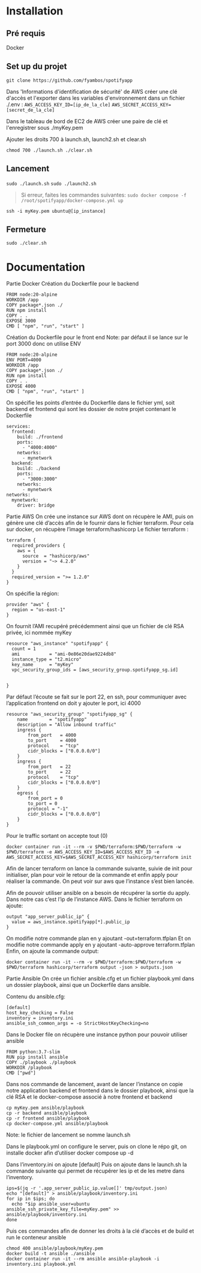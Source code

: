     
# Installation

## Pré requis
Docker

## Set up du projet
`git clone https://github.com/fyambos/spotifyapp`

Dans 'Informations d'identification de sécurité' de AWS créer une clé d'accès et l'exporter dans les variables d'environnement dans un fichier ./.env :
`AWS_ACCESS_KEY_ID=[ip_de_la_cle]`
`AWS_SECRET_ACCESS_KEY=[secret_de_la_cle]`

Dans le tableau de bord de EC2 de AWS créer une paire de clé et l'enregistrer sous ./myKey.pem

Ajouter les droits 700 à launch.sh, launch2.sh et clear.sh

`chmod 700 ./launch.sh ./clear.sh`

## Lancement

`sudo ./launch.sh`
`sudo ./launch2.sh`

> Si erreur, faites les commandes suivantes:
`sudo docker compose -f /root/spotifyapp/docker-compose.yml up`

`ssh -i myKey.pem ubuntu@[ip_instance]`

## Fermeture

`sudo ./clear.sh`

# Documentation

Partie Docker
Création du Dockerfile pour le backend
```
FROM node:20-alpine
WORKDIR /app
COPY package*.json ./
RUN npm install
COPY . .
EXPOSE 3000
CMD [ "npm", "run", "start" ]
```

Création du Dockerfile pour le front end
Note: par défaut il se lance sur le port 3000 donc on utilise ENV
```
FROM node:20-alpine
ENV PORT=4000
WORKDIR /app
COPY package*.json ./
RUN npm install
COPY . .
EXPOSE 4000
CMD [ "npm", "run", "start" ]
```

On spécifie les points d’entrée du Dockerfile dans le fichier yml, soit backend et frontend qui sont les dossier de notre projet contenant le Dockerfile
```
services:
  frontend:
    build: ./frontend
    ports:
      - "4000:4000"
    networks:
      - mynetwork
  backend:
    build: ./backend
    ports:
      - "3000:3000"
    networks:
      - mynetwork
networks:
  mynetwork:
    driver: bridge
```


Partie AWS
On crée une instance sur AWS dont on récupère le AMI, puis on génère une clé d’accès afin de le fournir dans le fichier terraform.
Pour cela sur docker, on récupère l’image terraform/hashicorp
Le fichier terraform :
```
terraform {
  required_providers {
    aws = {
      source  = "hashicorp/aws"
      version = "~> 4.2.0"
    }
  }
  required_version = ">= 1.2.0"
}
```
On spécifie la région:
```
provider "aws" {
  region = "us-east-1"
}
```

On fournit l’AMI recupéré précédemment ainsi que un fichier de clé RSA privée, ici nommée myKey
```
resource "aws_instance" "spotifyapp" {
  count = 1
  ami           = "ami-0e86e20dae9224db8"
  instance_type = "t2.micro"
  key_name      = "myKey"
  vpc_security_group_ids = [aws_security_group.spotifyapp_sg.id]


}
```
Par défaut l’écoute se fait sur le port 22, en ssh, pour communiquer avec l’application frontend on doit y ajouter le port, ici 4000
```
resource "aws_security_group" "spotifyapp_sg" {
    name        = "spotifyapp"
    description = "Allow inbound traffic"
    ingress {
        from_port   = 4000
        to_port     = 4000
        protocol    = "tcp"
        cidr_blocks = ["0.0.0.0/0"]
    }
    ingress {
        from_port   = 22
        to_port     = 22
        protocol    = "tcp"
        cidr_blocks = ["0.0.0.0/0"]
    }
    egress {
        from_port = 0
        to_port = 0
        protocol = "-1"
        cidr_blocks = ["0.0.0.0/0"]
    }
}
```
Pour le traffic sortant on accepte tout (0)
```
docker container run -it --rm -v $PWD/terraform:$PWD/terraform -w $PWD/terraform -e AWS_ACCESS_KEY_ID=$AWS_ACCESS_KEY_ID -e AWS_SECRET_ACCESS_KEY=$AWS_SECRET_ACCESS_KEY hashicorp/terraform init
```

Afin de lancer terraform on lance la commande suivante, suivie de init pour initialiser, plan pour voir le retour de la commande et enfin apply pour réaliser la commande. On peut voir sur aws que l’instance s’est bien lancée.

Afin de pouvoir utiliser ansible on a besoin de récupérer la sortie du apply. Dans notre cas c’est l’ip de l’instance AWS. Dans le fichier terraform on ajoute:
```
output "app_server_public_ip" {
  value = aws_instance.spotifyapp[*].public_ip
}
```
On modifie notre commande plan en y ajoutant -out=terraform.tfplan
Et on modifie notre commande apply en y ajoutant -auto-approve terraform.tfplan
Enfin, on ajoute la commande output:
```
docker container run -it --rm -v $PWD/terraform:$PWD/terraform -w $PWD/terraform hashicorp/terraform output -json > outputs.json
```

Partie Ansible
On crée un fichier ansible.cfg et un fichier playbook.yml dans un dossier playbook, ainsi que un Dockerfile dans ansible.

Contenu du ansible.cfg:
```
[default]
host_key_checking = False
inventory = inventory.ini
ansible_ssh_common_args = -o StrictHostKeyChecking=no
```
Dans le Docker file on récupère une instance python pour pouvoir utiliser ansible
```
FROM python:3.7-slim
RUN pip install ansible
COPY ./playbook ./playbook
WORKDIR /playbook
CMD ["pwd"]
```
Dans nos commande de lancement, avant de lancer l’instance on copie notre application backend et frontend dans le dossier playbook, ainsi que la clé RSA et le docker-compose associé à notre frontend et backend
```
cp myKey.pem ansible/playbook
cp -r backend ansible/playbook
cp -r frontend ansible/playbook
cp docker-compose.yml ansible/playbook
```
Note: le fichier de lancement se nomme launch.sh

Dans le playbook.yml on configure le server, puis on clone le répo git, on installe docker afin d’utiliser docker compose up -d

Dans l’inventory.ini on ajoute [default]
Puis on ajoute dans le launch.sh la commande suivante qui permet de récupérer les ip et de les metre dans l’inventory.
```
ips=$(jq -r '.app_server_public_ip.value[]' tmp/output.json)
echo "[default]" > ansible/playbook/inventory.ini
for ip in $ips; do
  echo "$ip ansible_user=ubuntu ansible_ssh_private_key_file=myKey.pem" >> ansible/playbook/inventory.ini
done
```
Puis ces commandes afin de donner les droits à la clé d’accès et de build et run le conteneur ansible
```
chmod 400 ansible/playbook/myKey.pem
docker build -t ansible ./ansible
docker container run -it --rm ansible ansible-playbook -i inventory.ini playbook.yml
```

